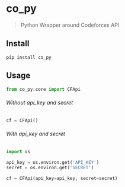 # co_py
> Python Wrapper around Codeforces API


## Install

`pip install co_py`

## Usage

```python
from co_py.core import CFApi
```

###### Without api_key and secret

```python
cf = CFApi()
```

###### With api_key and secret

```python
import os
```

```python
api_key = os.environ.get('API_KEY')
secret = os.environ.get('SECRET')
```

```python
cf = CFApi(api_key=api_key, secret=secret)
```
